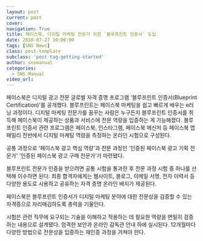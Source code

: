 ```yaml
---
layout: post
current: post
cover:  
navigation: True
title: 페이스북, 디지털 마케팅 전문가 위한 `블루프린트 인증서` 도입
date: 2018-07-27 10:00:00
tags: [SNS News]
class: post-template
subclass: 'post tag-getting-started'
author: snsmanual
categories:
  - SNS Manual
video_url: 
---
```


페이스북은 디지털 광고 전문 글로벌 자격 증명 프로그램 '블루프린트 인증서(Blueprint Certification)'를 공개했다. 
블루프린트는 페이스북 마케팅을 쉽고 빠르게 배우는 e러닝 과정이다. 
디지털 마케팅 전문가를 꿈꾸는 사람은 누구든지 블루프린트 인증서를 취득해 페이스북이 제공하는 상품과 서비스에 전문 역량을 입증하는 게 가능해졌다. 
블루프린트 인증서 관련 프로그램은 페이스북, 인스타그램, 페이스북 메신저 등 페이스북 앱 패밀리 전반에서 디지털 마케팅 역량을 측정하는 온라인 시험으로 구성된다.  

공통 과정으로 '페이스북 광고 핵심 역량'과 전문 과정인 '인증된 페이스북 광고 기획 전문가' '인증된 페이스북 광고 구매 전문가'가 마련됐다. 

블루프린트 전문가 인증을 받으려면 공통 시험을 통과한 후 전문 과정 시험 중 하나를 선택해 이수하면 된다. 최종 합격자에게는 웹사이트, 블로그, 이메일 서명, 전자 이력서 등 다양한 용도로 사용하고 공유하는 자격 증명 온라인 배지가 제공된다. 

페이스북은 블루프린트 인증서가 디지털 마케팅 분야에 대한 전문성을 검증할 수 있는 자격증으로 자리매김하도록 총력을 기울인다. 

시험은 관련 직무에 요구되는 기술을 이해하고 적용하는 데 필요한 역량을 면밀히 검증하는 내용으로 설계됐다. 엄격한 보안과 온라인 감독관 안내 하에 실시된다. 12개월마다 다양한 방법으로 전문성을 입증하는 재인증 과정을 거쳐야 한다. 
